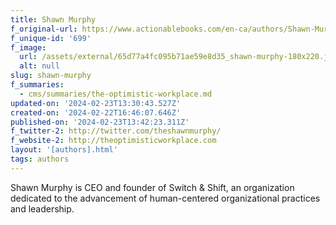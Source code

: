 ```yaml
---
title: Shawn Murphy
f_original-url: https://www.actionablebooks.com/en-ca/authors/Shawn-Murphy/
f_unique-id: '699'
f_image:
  url: /assets/external/65d77a4fc095b71ae59e8d35_shawn-murphy-180x220.jpeg
  alt: null
slug: shawn-murphy
f_summaries:
  - cms/summaries/the-optimistic-workplace.md
updated-on: '2024-02-23T13:30:43.527Z'
created-on: '2024-02-22T16:46:07.646Z'
published-on: '2024-02-23T13:42:23.311Z'
f_twitter-2: http://twitter.com/theshawnmurphy/
f_website-2: http://theoptimisticworkplace.com
layout: '[authors].html'
tags: authors
---
```


Shawn Murphy is CEO and founder of Switch & Shift, an organization dedicated to the advancement of human-centered organizational practices and leadership.
